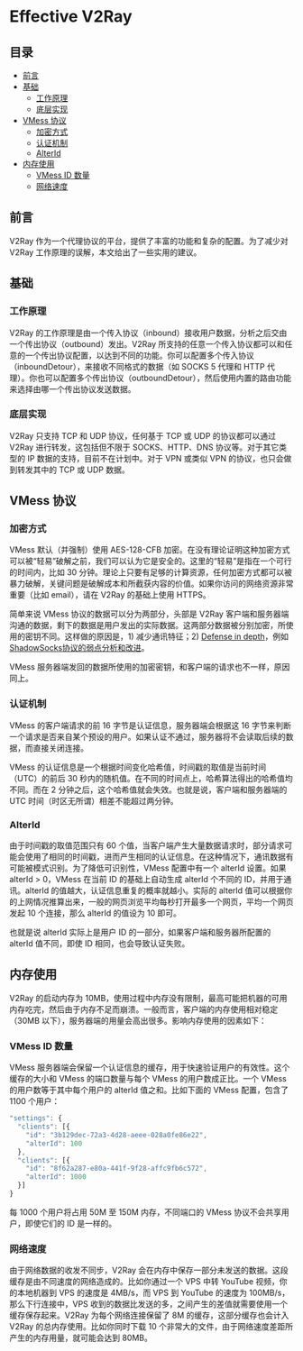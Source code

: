 # Effective V2Ray

## 目录

* [前言](#前言)
* [基础](#基础)
  * [工作原理](#工作原理)
  * [底层实现](#底层实现)
* [VMess 协议](#vmess-协议)
  * [加密方式](#加密方式)
  * [认证机制](#认证机制)
  * [AlterId](#alterid)
* [内存使用](#内存使用)
  * [VMess ID 数量](#vmess-id-数量)
  * [网络速度](#网络速度)


## 前言

V2Ray 作为一个代理协议的平台，提供了丰富的功能和复杂的配置。为了减少对 V2Ray 工作原理的误解，本文给出了一些实用的建议。

## 基础

### 工作原理

V2Ray 的工作原理是由一个传入协议（inbound）接收用户数据，分析之后交由一个传出协议（outbound）发出。V2Ray 所支持的任意一个传入协议都可以和任意的一个传出协议配置，以达到不同的功能。你可以配置多个传入协议（inboundDetour），来接收不同格式的数据（如 SOCKS 5 代理和 HTTP 代理）。你也可以配置多个传出协议（outboundDetour），然后使用内置的路由功能来选择由哪一个传出协议发送数据。

### 底层实现

V2Ray 只支持 TCP 和 UDP 协议，任何基于 TCP 或 UDP 的协议都可以通过 V2Ray 进行转发，这包括但不限于 SOCKS、HTTP、DNS 协议等。对于其它类型的 IP 数据的支持，目前不在计划中。对于 VPN 或类似 VPN 的协议，也只会做到转发其中的 TCP 或 UDP 数据。

## VMess 协议

### 加密方式

VMess 默认（并强制）使用 AES-128-CFB 加密。在没有理论证明这种加密方式可以被“轻易”破解之前，我们可以认为它是安全的。这里的“轻易”是指在一个可行的时间内，比如 30 分钟。理论上只要有足够的计算资源，任何加密方式都可以被暴力破解，关键问题是破解成本和所截获内容的价值。如果你访问的网络资源非常重要（比如 email），请在 V2Ray 的基础上使用 HTTPS。

简单来说 VMess 协议的数据可以分为两部分，头部是 V2Ray 客户端和服务器端沟通的数据，剩下的数据是用户发出的实际数据。这两部分数据被分别加密，所使用的密钥不同。这样做的原因是，1) 减少通讯特征；2) [Defense in depth][1]，例如 [ShadowSocks协议的弱点分析和改进][2]。

[1]: https://en.wikipedia.org/wiki/Defense_in_depth_%28computing%29
[2]: https://github.com/breakwa11/shadowsocks-rss/issues/38

VMess 服务器端发回的数据所使用的加密密钥，和客户端的请求也不一样，原因同上。

### 认证机制

VMess 的客户端请求的前 16 字节是认证信息，服务器端会根据这 16 字节来判断一个请求是否来自某个预设的用户。如果认证不通过，服务器将不会读取后续的数据，而直接关闭连接。

VMess 的认证信息是一个根据时间变化哈希值，时间戳的取值是当前时间（UTC）的前后 30 秒内的随机值。在不同的时间点上，哈希算法得出的哈希值均不同。而在 2 分钟之后，这个哈希值就会失效。也就是说，客户端和服务器端的 UTC 时间（时区无所谓）相差不能超过两分钟。

### AlterId

由于时间戳的取值范围只有 60 个值，当客户端产生大量数据请求时，部分请求可能会使用了相同的时间戳，进而产生相同的认证信息。在这种情况下，通讯数据有可能被模式识别。为了降低可识别性，VMess 配置中有一个 alterId 设置。如果 alterId > 0，VMess 在当前 ID 的基础上自动生成 alterId 个不同的 ID，并用于通讯。alterId 的值越大，认证信息重复的概率就越小。实际的 alterId 值可以根据你的上网情况推算出来，一般的网页浏览平均每秒打开最多一个网页，平均一个网页发起 10 个连接，那么 alterId 的值设为 10 即可。

也就是说 alterId 实际上是用户 ID 的一部分，如果客户端和服务器所配置的 alterId 值不同，即使 ID 相同，也会导致认证失败。

## 内存使用

V2Ray 的启动内存为 10MB，使用过程中内存没有限制，最高可能把机器的可用内存吃完，然后由于内存不足而崩溃。一般而言，客户端的内存使用相对稳定（30MB 以下），服务器端的用量会高出很多。影响内存使用的因素如下：

### VMess ID 数量

VMess 服务器端会保留一个认证信息的缓存，用于快速验证用户的有效性。这个缓存的大小和 VMess 的端口数量与每个 VMess 的用户数成正比。一个 VMess 的用户数等于其中每个用户的 alterId 值之和。比如下面的 VMess 配置，包含了 1100 个用户：

```javascript
"settings": {
  "clients": [{
    "id": "3b129dec-72a3-4d28-aeee-028a0fe86e22",
    "alterId": 100
  },
  "clients": [{
    "id": "8f62a287-e80a-441f-9f28-affc9fb6c572",
    "alterId": 1000
  }]
}
```

每 1000 个用户将占用 50M 至 150M 内存，不同端口的 VMess 协议不会共享用户，即使它们的 ID 是一样的。

### 网络速度

由于网络数据的收发不同步，V2Ray 会在内存中保存一部分未发送的数据。这段缓存是由不同速度的网络造成的。比如你通过一个 VPS 中转 YouTube 视频，你的本地机器到 VPS 的速度是 4MB/s，而 VPS 到 YouTube 的速度为 100MB/s，那么下行连接中，VPS 收到的数据比发送的多，之间产生的差值就需要使用一个缓存保存起来。V2Ray 为每个网络连接保留了 8M 的缓存，这部分缓存也会计入 V2Ray 的总内存使用。比如你同时下载 10 个非常大的文件，由于网络速度差距所产生的内存用量，就可能会达到 80MB。



